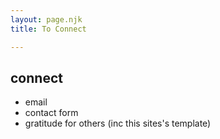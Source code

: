 ```yaml
---
layout: page.njk
title: To Connect

---
```


## connect

- email 
- contact form 
- gratitude for others (inc this sites's template)